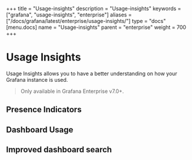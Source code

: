 +++
title = "Usage-insights"
description = "Usage-insights"
keywords = ["grafana", "usage-insights", "enterprise"]
aliases = ["/docs/grafana/latest/enterprise/usage-insights/"]
type = "docs"
[menu.docs]
name = "Usage-insights"
parent = "enterprise"
weight = 700
+++

# Usage Insights

Usage Insights allows you to have a better understanding on how your Grafana instance is used.

> Only available in Grafana Enterprise v7.0+.

## Presence Indicators

## Dashboard Usage

## Improved dashboard search
